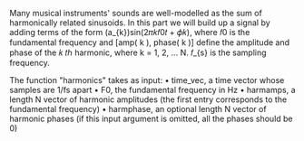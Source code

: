 Many musical instruments' sounds are well-modelled as the sum of harmonically related sinusoids.
In this part we will build up a signal by adding terms of the form (a_{k})sin(2𝜋𝑘𝑓0𝑡 + 𝜙𝑘), where 𝑓0 is
the fundamental frequency and [amp( k ), phase( k )] define the amplitude and phase of the 𝑘
𝑡ℎ harmonic, where k = 1, 2, ... N. 𝑓_{s} is the sampling frequency.

The function "harmonics" takes as input:
• time_vec, a time vector whose samples are 1/fs apart
• F0, the fundamental frequency in Hz
• harmamps, a length N vector of harmonic amplitudes (the first entry corresponds to the
fundamental frequency)
• harmphase, an optional length N vector of harmonic phases (if this input argument is
omitted, all the phases should be 0)

